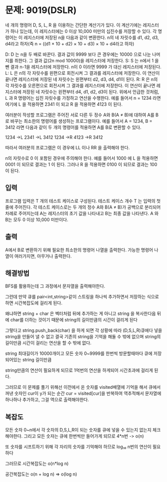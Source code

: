 # 문제: 9019(DSLR)

네 개의 명령어 D, S, L, R 을 이용하는 간단한 계산기가 있다. 이 계산기에는 레지스터가 하나 있는데, 이 레지스터에는 0 이상 10,000 미만의 십진수를 저장할 수 있다. 각 명령어는 이 레지스터에 저장된 n을 다음과 같이 변환한다. n의 네 자릿수를 d1, d2, d3, d4라고 하자(즉 n = ((d1 × 10 + d2) × 10 + d3) × 10 + d4라고 하자)

D: D 는 n을 두 배로 바꾼다. 결과 값이 9999 보다 큰 경우에는 10000 으로 나눈 나머지를 취한다. 그 결과 값(2n mod 10000)을 레지스터에 저장한다.
S: S 는 n에서 1 을 뺀 결과 n-1을 레지스터에 저장한다. n이 0 이라면 9999 가 대신 레지스터에 저장된다.
L: L 은 n의 각 자릿수를 왼편으로 회전시켜 그 결과를 레지스터에 저장한다. 이 연산이 끝나면 레지스터에 저장된 네 자릿수는 왼편부터 d2, d3, d4, d1이 된다.
R: R 은 n의 각 자릿수를 오른편으로 회전시켜 그 결과를 레지스터에 저장한다. 이 연산이 끝나면 레지스터에 저장된 네 자릿수는 왼편부터 d4, d1, d2, d3이 된다.
위에서 언급한 것처럼, L 과 R 명령어는 십진 자릿수를 가정하고 연산을 수행한다. 예를 들어서 n = 1234 라면 여기에 L 을 적용하면 2341 이 되고 R 을 적용하면 4123 이 된다.

여러분이 작성할 프로그램은 주어진 서로 다른 두 정수 A와 B(A ≠ B)에 대하여 A를 B로 바꾸는 최소한의 명령어를 생성하는 프로그램이다. 예를 들어서 A = 1234, B = 3412 라면 다음과 같이 두 개의 명령어를 적용하면 A를 B로 변환할 수 있다.

1234 →L 2341 →L 3412
1234 →R 4123 →R 3412

따라서 여러분의 프로그램은 이 경우에 LL 이나 RR 을 출력해야 한다.

n의 자릿수로 0 이 포함된 경우에 주의해야 한다. 예를 들어서 1000 에 L 을 적용하면 0001 이 되므로 결과는 1 이 된다. 그러나 R 을 적용하면 0100 이 되므로 결과는 100 이 된다.

## 입력

프로그램 입력은 T 개의 테스트 케이스로 구성된다. 테스트 케이스 개수 T 는 입력의 첫 줄에 주어진다. 각 테스트 케이스로는 두 개의 정수 A와 B(A ≠ B)가 공백으로 분리되어 차례로 주어지는데 A는 레지스터의 초기 값을 나타내고 B는 최종 값을 나타낸다. A 와 B는 모두 0 이상 10,000 미만이다.

## 출력

A에서 B로 변환하기 위해 필요한 최소한의 명령어 나열을 출력한다. 가능한 명령어 나열이 여러가지면, 아무거나 출력한다.

## 해결방법

BFS를 활용하는데 그 과정에서 문자열을 출력해야한다.

그런데 만약 큐를 pair<int,string>같이 스트링을 하나씩 추가하면서 저장하는 식으로 하면 시간복잡도에 걸리게 된다.

왜냐하면 string + char 은 벡터처럼 뒤에 추가하는 게 아니고 string 을 복사한다음 뒤에 char를 더하는 것이기 때문에 string의 길이만큼의 시간이 걸리게 된다

그렇다고 string.push_back(char) 을 하게 되면 각 상황에 따라 (D,S,L,R)큐에다 넣을 string을 만들어 낼 수 없고 결국 기존의 string을 기억을 해둘 수 밖에 없으며 string의 길이만큼 시간이 걸리는 연산을 할 수 밖에 없다.

string 최대길이가 10000개이고 모든 숫자 0~9999를 한번씩 방문할때마다 큐에 저장되어있는 string 길이만큼 

string만큼의 연산이 필요하게 되므로 1억번의 연산을 하게되어 시간초과에 걸리게 된다.

그러므로 이 문제를 풀기 위해선 이전에서 온 숫자를 visited배열에 기억을 해서 큐에서 꺼낸 숫자인 cur이 y가 되는 순간 cur = visited[cur]을 반복하여 역추적해서 문자열에 하나하나 추가하고, 그걸 역으로 출력해야한다. 


## 복잡도

모든 숫자 0~n에서 각 숫자의 D,S,L,R이 되는 숫자를 큐에 넣을 수 있는지 없는지 체크해야한다.
그리고 모든 숫자는 큐에 한번씩만 들어가게 되므로 4*n번 -> o(n)

또 숫자를 시프트하기 위해 각 자리의 숫자를 기억해야 하므로 log₁₀ n번의 연산이 필요하다

그러므로 시간복잡도는 o(n*log n)

공간복잡도는 o(n + log n) => o(log n)